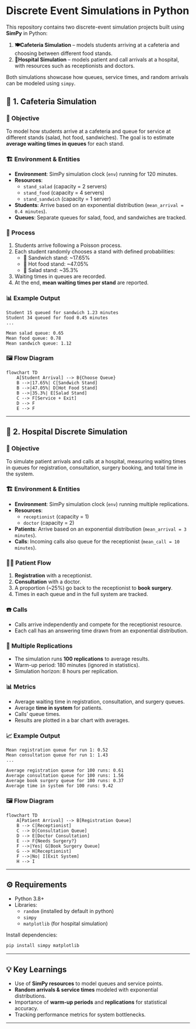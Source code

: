 # Discrete Event Simulations in Python

This repository contains two discrete-event simulation projects built using **SimPy** in Python:

1. **🍽️Cafeteria Simulation** – models students arriving at a cafeteria and choosing between different food stands.  
2. **🏥Hospital Simulation** – models patient and call arrivals at a hospital, with resources such as receptionists and doctors.  

Both simulations showcase how queues, service times, and random arrivals can be modeled using `simpy`.

## 🥗 1. Cafeteria Simulation

### 🎯 Objective
To model how students arrive at a cafeteria and queue for service at different stands (salad, hot food, sandwiches). The goal is to estimate **average waiting times in queues** for each stand.

### 🏗️ Environment & Entities
- **Environment**: SimPy simulation clock (`env`) running for 120 minutes.  
- **Resources**:  
  - `stand_salad` (capacity = 2 servers)  
  - `stand_food` (capacity = 4 servers)  
  - `stand_sandwich` (capacity = 1 server)  
- **Students**: Arrive based on an exponential distribution (`mean_arrival = 0.4 minutes`).  
- **Queues**: Separate queues for salad, food, and sandwiches are tracked.

### 🔄 Process
1. Students arrive following a Poisson process.  
2. Each student randomly chooses a stand with defined probabilities:  
   - 🥪 Sandwich stand: ~17.65%  
   - 🍲 Hot food stand: ~47.05%  
   - 🥗 Salad stand: ~35.3%  
3. Waiting times in queues are recorded.  
4. At the end, **mean waiting times per stand** are reported.

### 📊 Example Output
```
Student 15 queued for sandwich 1.23 minutes
Student 34 queued for food 0.45 minutes
...

Mean salad queue: 0.65
Mean food queue: 0.78
Mean sandwich queue: 1.12
```

### 🖼️ Flow Diagram
```mermaid
flowchart TD
    A[Student Arrival] --> B{Choose Queue}
    B -->|17.65%| C[Sandwich Stand]
    B -->|47.05%| D[Hot Food Stand]
    B -->|35.3%| E[Salad Stand]
    C --> F[Service + Exit]
    D --> F
    E --> F
```

---

## 🏥 2. Hospital Discrete Simulation

### 🎯 Objective
To simulate patient arrivals and calls at a hospital, measuring waiting times in queues for registration, consultation, surgery booking, and total time in the system.

### 🏗️ Environment & Entities
- **Environment**: SimPy simulation clock (`env`) running multiple replications.  
- **Resources**:  
  - `receptionist` (capacity = 1)  
  - `doctor` (capacity = 2)  
- **Patients**: Arrive based on an exponential distribution (`mean_arrival = 3 minutes`).  
- **Calls**: Incoming calls also queue for the receptionist (`mean_call = 10 minutes`).  

### 🧑‍⚕️ Patient Flow
1. **Registration** with a receptionist.  
2. **Consultation** with a doctor.  
3. A proportion (~25%) go back to the receptionist to **book surgery**.  
4. Times in each queue and in the full system are tracked.  

### ☎️ Calls
- Calls arrive independently and compete for the receptionist resource.  
- Each call has an answering time drawn from an exponential distribution.

### 🔁 Multiple Replications
- The simulation runs **100 replications** to average results.  
- Warm-up period: 180 minutes (ignored in statistics).  
- Simulation horizon: 8 hours per replication.  

### 📊 Metrics
- Average waiting time in registration, consultation, and surgery queues.  
- Average **time in system** for patients.  
- Calls’ queue times.  
- Results are plotted in a bar chart with averages.

### 📈 Example Output
```
Mean registration queue for run 1: 0.52
Mean consultation queue for run 1: 1.43
...

Average registration queue for 100 runs: 0.61
Average consultation queue for 100 runs: 1.56
Average book surgery queue for 100 runs: 0.37
Average time in system for 100 runs: 9.42
```

### 🖼️ Flow Diagram
```mermaid
flowchart TD
    A[Patient Arrival] --> B[Registration Queue]
    B --> C[Receptionist]
    C --> D[Consultation Queue]
    D --> E[Doctor Consultation]
    E --> F{Needs Surgery?}
    F -->|Yes| G[Book Surgery Queue]
    G --> H[Receptionist]
    F -->|No| I[Exit System]
    H --> I
```

---

## ⚙️ Requirements

- Python 3.8+  
- Libraries:
  - `random`  (installed by default in python)
  - `simpy`  
  - `matplotlib` (for hospital simulation)  

Install dependencies:
```bash
pip install simpy matplotlib
```

---

## 💡 Key Learnings

- Use of **SimPy resources** to model queues and service points.  
- **Random arrivals & service times** modeled with exponential distributions.  
- Importance of **warm-up periods** and **replications** for statistical accuracy.  
- Tracking performance metrics for system bottlenecks.  

---
